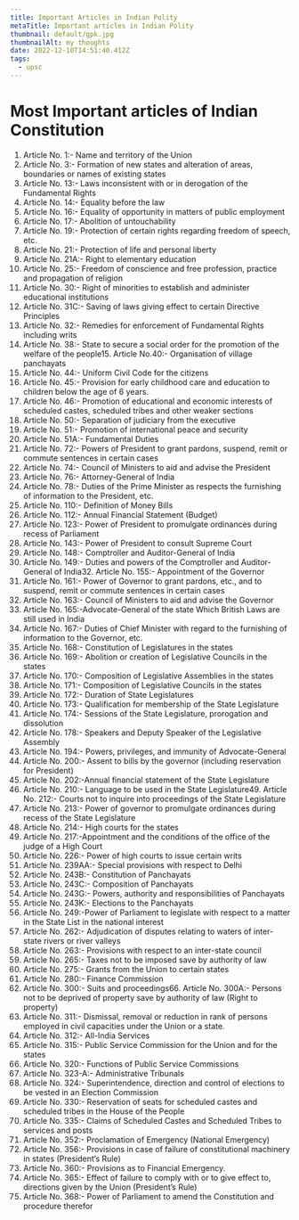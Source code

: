 ```yaml
---
title: Important Articles in Indian Polity
metaTitle: Important articles in Indian Polity
thumbnail: default/gpk.jpg
thumbnailAlt: my thoughts
date: 2022-12-10T14:51:40.412Z
tags:
  - upsc
---
```



# Most Important articles of Indian Constitution

1. Article No. 1:- Name and territory of the Union
2. Article No. 3:- Formation of new states and alteration of areas, boundaries or names
   of existing states
3. Article No. 13:- Laws inconsistent with or in derogation of the Fundamental Rights
4. Article No. 14:- Equality before the law
5. Article No. 16:- Equality of opportunity in matters of public employment
6. Article No. 17:- Abolition of untouchability
7. Article No. 19:- Protection of certain rights regarding freedom of speech, etc.
8. Article No. 21:- Protection of life and personal liberty
9. Article No. 21A:- Right to elementary education
10. Article No. 25:- Freedom of conscience and free profession, practice and
    propagation of religion
11. Article No. 30:- Right of minorities to establish and administer educational
    institutions
12. Article No. 31C:- Saving of laws giving effect to certain Directive Principles
13. Article No. 32:- Remedies for enforcement of Fundamental Rights including writs
14. Article No. 38:- State to secure a social order for the promotion of the welfare of the
    people15. Article No.40:- Organisation of village panchayats
15. Article No. 44:- Uniform Civil Code for the citizens
16. Article No. 45:- Provision for early childhood care and education to children below
    the age of 6 years.
17. Article No. 46:- Promotion of educational and economic interests of scheduled
    castes, scheduled tribes and other weaker sections
18. Article No. 50:- Separation of judiciary from the executive
19. Article No. 51:- Promotion of international peace and security
20. Article No. 51A:- Fundamental Duties
21. Article No. 72:- Powers of President to grant pardons, suspend, remit or commute
    sentences in certain cases
22. Article No. 74:- Council of Ministers to aid and advise the President
23. Article No. 76:- Attorney-General of India
24. Article No. 78:- Duties of the Prime Minister as respects the furnishing of information
    to the President, etc.
25. Article No. 110:- Definition of Money Bills
26. Article No. 112:- Annual Financial Statement (Budget)
27. Article No. 123:- Power of President to promulgate ordinances during recess of
    Parliament
28. Article No. 143:- Power of President to consult Supreme Court
29. Article No. 148:- Comptroller and Auditor-General of India
30. Article No. 149:- Duties and powers of the Comptroller and Auditor-General of India32. Article No. 155:- Appointment of the Governor
31. Article No. 161:- Power of Governor to grant pardons, etc., and to suspend, remit or
    commute sentences in certain cases
32. Article No. 163:- Council of Ministers to aid and advise the Governor
33. Article No. 165:-Advocate-General of the state
    Which British Laws are still used in India
34. Article No. 167:- Duties of Chief Minister with regard to the furnishing of information
    to the Governor, etc.
35. Article No. 168:- Constitution of Legislatures in the states
36. Article No. 169:- Abolition or creation of Legislative Councils in the states
37. Article No. 170:- Composition of Legislative Assemblies in the states
38. Article No. 171:- Composition of Legislative Councils in the states
39. Article No. 172:- Duration of State Legislatures
40. Article No. 173:- Qualification for membership of the State Legislature
41. Article No. 174:- Sessions of the State Legislature, prorogation and dissolution
42. Article No. 178:- Speakers and Deputy Speaker of the Legislative Assembly
43. Article No. 194:- Powers, privileges, and immunity of Advocate-General
44. Article No. 200:- Assent to bills by the governor (including reservation for President)
45. Article No. 202:-Annual financial statement of the State Legislature
46. Article No. 210:- Language to be used in the State Legislature49. Article No. 212:- Courts not to inquire into proceedings of the State Legislature
47. Article No. 213:- Power of governor to promulgate ordinances during recess of the
    State Legislature
48. Article No. 214:- High courts for the states
49. Article No. 217:-Appointment and the conditions of the office of the judge of a High
    Court
50. Article No. 226:- Power of high courts to issue certain writs
51. Article No. 239AA:- Special provisions with respect to Delhi
52. Article No. 243B:- Constitution of Panchayats
53. Article No. 243C:- Composition of Panchayats
54. Article No. 243G:- Powers, authority and responsibilities of Panchayats
55. Article No. 243K:- Elections to the Panchayats
56. Article No. 249:-Power of Parliament to legislate with respect to a matter in the State
    List in the national interest
57. Article No. 262:- Adjudication of disputes relating to waters of inter-state rivers or
    river valleys
58. Article No. 263:- Provisions with respect to an inter-state council
59. Article No. 265:- Taxes not to be imposed save by authority of law
60. Article No. 275:- Grants from the Union to certain states
61. Article No. 280:- Finance Commission
62. Article No. 300:- Suits and proceedings66. Article No. 300A:- Persons not to be deprived of property save by authority of law
    (Right to property)
63. Article No. 311:- Dismissal, removal or reduction in rank of persons employed in civil
    capacities under the Union or a state.
64. Article No. 312:- All-India Services
65. Article No. 315:- Public Service Commission for the Union and for the states
66. Article No. 320:- Functions of Public Service Commissions
67. Article No. 323-A:- Administrative Tribunals
68. Article No. 324:- Superintendence, direction and control of elections to be vested in
    an Election Commission
69. Article No. 330:- Reservation of seats for scheduled castes and scheduled tribes in
    the House of the People
70. Article No. 335:- Claims of Scheduled Castes and Scheduled Tribes to services and
    posts
71. Article No. 352:- Proclamation of Emergency (National Emergency)
72. Article No. 356:- Provisions in case of failure of constitutional machinery in states
    (President’s Rule)
73. Article No. 360:- Provisions as to Financial Emergency.
74. Article No. 365:- Effect of failure to comply with or to give effect to, directions given
    by the Union (President’s Rule)
75. Article No. 368:- Power of Parliament to amend the Constitution and procedure
    therefor
